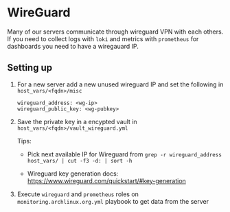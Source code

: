 # WireGuard

Many of our servers communicate through wireguard VPN with each others. If you need to collect logs with `loki` and metrics with `prometheus` for dashboards you need to have a wiregauard IP.

## Setting up
1. For a new server add a new unused wireguard IP and set the following in `host_vars/<fqdn>/misc`
    ```
    wireguard_address: <wg-ip>
    wireguard_public_key: <wg-pubkey>
    ```

1. Save the private key in a encypted vault in  `host_vars/<fqdn>/vault_wireguard.yml`

    Tips: 
    - Pick next available IP for Wireguard from `grep -r wireguard_address host_vars/ | cut -f3 -d: | sort -h`

    - Wireguard key generation docs: https://www.wireguard.com/quickstart/#key-generation 
1. Execute `wireguard` and `prometheus` roles on `monitoring.archlinux.org.yml` playbook to get data from the server
